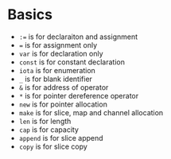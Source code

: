 # Basics

* ```:=``` is for declaraiton and assignment
* ```=``` is for assignment only
* ```var``` is for declaration only
* ```const``` is for constant declaration
* ```iota``` is for enumeration
* ```_``` is for blank identifier
* ```&``` is for address of operator
* ```*``` is for pointer dereference operator
* ```new``` is for pointer allocation
* ```make``` is for slice, map and channel allocation
* ```len``` is for length
* ```cap``` is for capacity
* ```append``` is for slice append
* ```copy``` is for slice copy
